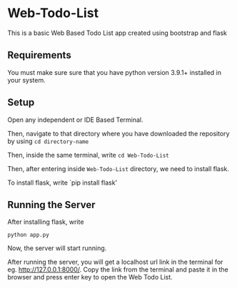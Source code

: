 # Web-Todo-List
This is a basic Web Based Todo List app created using bootstrap and flask


## Requirements
You must make sure sure that you have python version 3.9.1+ installed in your system.

## Setup

Open any independent or IDE Based Terminal.

Then, navigate to that directory where you have downloaded the repository by using `cd directory-name` 

Then, inside the same terminal, write
`cd Web-Todo-List`

Then, after entering inside `Web-Todo-List` directory, we need to install flask.

To install flask, write 
`pip install flask'


## Running the Server

After installing flask, write

```
python app.py
```
Now, the server will start running.

After running the server, you will get a localhost url link in the terminal for eg. http://127.0.0.1:8000/. Copy the link from the terminal and paste it in the browser and press enter key to open the Web Todo List.

        

